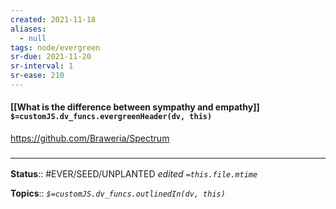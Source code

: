 ```yaml
---
created: 2021-11-18 
aliases:
  - null
tags: node/evergreen
sr-due: 2021-11-20
sr-interval: 1
sr-ease: 210
---
```


#### [[What is the difference between sympathy and empathy]] `$=customJS.dv_funcs.evergreenHeader(dv, this)`

https://github.com/Braweria/Spectrum

### <hr class="footnote"/>

**Status**:: #EVER/SEED/UNPLANTED
*edited `=this.file.mtime`*

**Topics**::
*`$=customJS.dv_funcs.outlinedIn(dv, this)`*
